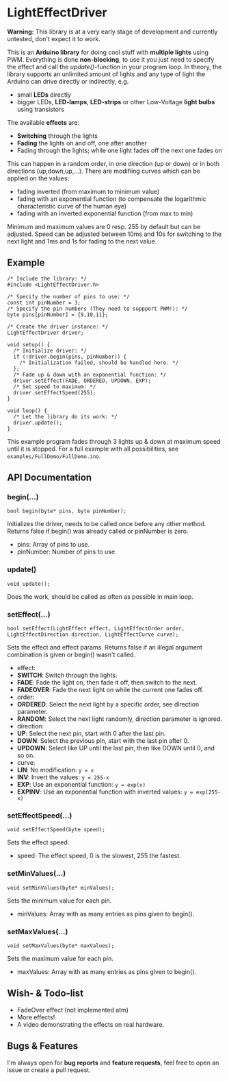 # LightEffectDriver
**Warning:** This library is at a very early stage of development and currently untested, don't expect it to work.


This is an **Arduino library** for doing cool stuff with **multiple lights** using PWM. Everything is done **non-blocking**,
to use it you just need to specify the effect and call the *update()*-function in your program loop. In theory, the library
supports an unlimited amount of lights and any type of light the Arduino can drive directly or indirectly, e.g.
* small **LEDs** directly
* bigger LEDs, **LED-lamps**, **LED-strips** or other Low-Voltage **light bulbs** using transistors

The available **effects** are:
* **Switching** through the lights
* **Fading** the lights on and off, one after another
* Fading through the lights; while one light fades off the next one fades on

This can happen in a random order, in one direction (up or down) or in both directions (up,down,up,...). There are
modifiing curves which can be applied on the values:
* fading inverted (from maximum to minimum value)
* fading with an exponential function (to compensate the logarithmic characteristic curve of the human eye)
* fading with an inverted exponential function (from max to min)

Minimum and maximum values are 0 resp. 255 by default but can be adjusted. Speed can be adjusted between 10ms and 10s for
switching to the next light and 1ms and 1s for fading to the next value.

## Example
```arduino
/* Include the library: */
#include <LightEffectDriver.h>

/* Specify the number of pins to use: */
const int pinNumber = 3;
/* Specify the pin numbers (They need to suppport PWM!): */
byte pins[pinNumber] = {9,10,11};

/* Create the driver instance: */
LightEffectDriver driver;

void setup() {
  /* Initialize driver: */
  if (!driver.begin(pins, pinNumber)) {
    /* Initialization failed, should be handled here. */
  };
  /* Fade up & down with an exponential function: */
  driver.setEffect(FADE, ORDERED, UPDOWN, EXP);
  /* Set speed to maximum: */
  driver.setEffectSpeed(255);
}

void loop() {
  /* Let the library do its work: */
  driver.update();
}
```
This example program fades through 3 lights up & down at maximum speed until it is stopped. For a full example with all possibilities, see `examples/FullDemo/FullDemo.ino`.

## API Documentation
### begin(...)
```arduino
bool begin(byte* pins, byte pinNumber);
```
Initializes the driver, needs to be called once before any other method.
Returns false if begin() was already called or pinNumber is zero.
* pins: Array of pins to use.
* pinNumber: Number of pins to use.

### update()
```arduino
void update();
```
Does the work, should be called as often as possible in main loop.

### setEffect(...)
```arduino
bool setEffect(LightEffect effect, LightEffectOrder order, LightEffectDirection direction, LightEffectCurve curve);
```
Sets the effect and effect params.
Returns false if an illegal argument combination is given or begin() wasn't called.
* effect:
 * **SWITCH**: Switch through the lights.
 * **FADE**: Fade the light on, then fade it off, then switch to the next.
 * **FADEOVER**: Fade the next light on while the current one fades off.
* order:
 * **ORDERED**: Select the next light by a specific order, see direction parameter.
 * **RANDOM**: Select the next light randomly, direction parameter is ignored.
* direction:
 * **UP**: Select the next pin, start with 0 after the last pin.
 * **DOWN**: Select the previous pin, start with the last pin after 0.
 * **UPDOWN**: Select like UP until the last pin, then like DOWN until 0, and so on.
* curve:
 * **LIN**: No modification: `y = x`
 * **INV**: Invert the values: `y = 255-x`
 * **EXP**: Use an exponential function: `y = exp(x)`
 * **EXPINV**: Use an exponential function with inverted values: `y = exp(255-x)`

### setEffectSpeed(...)
```arduino
void setEffectSpeed(byte speed);
```
Sets the effect speed.
* speed: The effect speed, 0 is the slowest, 255 the fastest.

### setMinValues(...)
```arduino
void setMinValues(byte* minValues);
```
Sets the minimum value for each pin.
* minValues: Array with as many entries as pins given to begin().

### setMaxValues(...)
```arduino
void setMaxValues(byte* maxValues);
```
Sets the maximum value for each pin.
* maxValues: Array with as many entries as pins given to begin().

## Wish- & Todo-list
* FadeOver effect (not implemented atm)
* More effects!
* A video demonstrating the effects on real hardware.

## Bugs & Features
I'm always open for **bug reports** and **feature requests**, feel free to open an issue or create a pull request.
